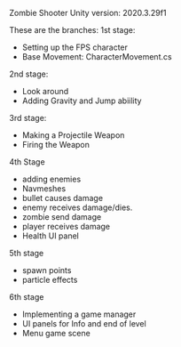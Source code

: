 Zombie Shooter 
Unity version: 2020.3.29f1

These are the branches:
1st stage:
- Setting up the FPS character
- Base Movement: CharacterMovement.cs

2nd stage:
- Look around
- Adding Gravity and Jump abiility

3rd stage:
- Making a Projectile Weapon
- Firing the Weapon

4th Stage
- adding enemies
- Navmeshes
- bullet causes damage
- enemy receives damage/dies.
- zombie send damage
- player receives damage
- Health UI panel

5th stage
- spawn points
- particle effects

6th stage
- Implementing a game manager
- UI panels for Info and end of level
- Menu game scene

